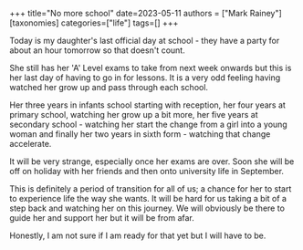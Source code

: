 +++
title="No more school"
date=2023-05-11
authors = ["Mark Rainey"]
[taxonomies]
categories=["life"]
tags=[]
+++

Today is my daughter's last official day at school - they have a party for about an hour tomorrow so that doesn't count.

<!-- more -->

She still has her 'A' Level exams to take from next week onwards but this is her last day of having to go in for lessons. It is a very odd feeling having watched her grow up and pass through each school. 

Her three years in infants school starting with reception, her four years at primary school, watching her grow up a bit more, her five years at secondary school - watching her start the change from a girl into a young woman and finally her two years in sixth form - watching that change accelerate.

It will be very strange, especially once her exams are over. Soon she will be off on holiday with her friends and then onto university life in September.

This is definitely a period of transition for all of us; a chance for her to start to experience life the way she wants. It will be hard for us taking a bit of a step back and watching her on this journey. We will obviously be there to guide her and support her but it will be from afar. 

Honestly, I am not sure if I am ready for that yet but I will have to be.
